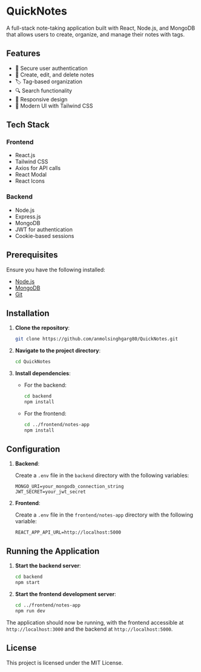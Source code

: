 # QuickNotes

A full-stack note-taking application built with React, Node.js, and MongoDB that allows users to create, organize, and manage their notes with tags.

## Features

- 🔐 Secure user authentication
- 📝 Create, edit, and delete notes
- 🏷️ Tag-based organization
- 🔍 Search functionality
- 📱 Responsive design
- 🎨 Modern UI with Tailwind CSS
## Tech Stack

### Frontend

- React.js
- Tailwind CSS
- Axios for API calls
- React Modal
- React Icons

### Backend

- Node.js
- Express.js
- MongoDB
- JWT for authentication
- Cookie-based sessions

## Prerequisites

Ensure you have the following installed:

- [Node.js](https://nodejs.org/)
- [MongoDB](https://www.mongodb.com/)
- [Git](https://git-scm.com/)

## Installation

1. **Clone the repository**:

   ```bash
   git clone https://github.com/anmolsinghgarg80/QuickNotes.git
   ```

2. **Navigate to the project directory**:

   ```bash
   cd QuickNotes
   ```

3. **Install dependencies**:

   - For the backend:

     ```bash
     cd backend
     npm install
     ```

   - For the frontend:

     ```bash
     cd ../frontend/notes-app
     npm install
     ```

## Configuration

1. **Backend**:

   Create a `.env` file in the `backend` directory with the following variables:

   ```env
   MONGO_URI=your_mongodb_connection_string
   JWT_SECRET=your_jwt_secret
   ```

2. **Frontend**:

   Create a `.env` file in the `frontend/notes-app` directory with the following variable:

   ```env
   REACT_APP_API_URL=http://localhost:5000
   ```

## Running the Application

1. **Start the backend server**:

   ```bash
   cd backend
   npm start
   ```

2. **Start the frontend development server**:

   ```bash
   cd ../frontend/notes-app
   npm run dev
   ```

The application should now be running, with the frontend accessible at `http://localhost:3000` and the backend at `http://localhost:5000`.

## License

This project is licensed under the MIT License.

